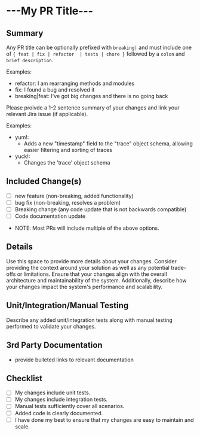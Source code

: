 # ---My PR Title---

## Summary

Any PR title can be optionally prefixed with `breaking|` and must include one of `{ feat | fix | refactor  | tests | chore }` followed by a `colon` and `brief description`.

Examples:
* refactor: I am rearranging methods and modules
* fix: I found a bug and resolved it
* breaking|feat: I've got big changes and there is no going back

Please proivde a 1-2 sentence summary of your changes and link your relevant Jira issue (if applicable).

Examples:
* yum!:
  * Adds a new "timestamp" field to the "trace" object schema, allowing easier filtering and sorting of traces
* yuck!:
  * Changes the 'trace' object schema

## Included Change(s)
- [ ] new feature (non-breaking, added functionality)
- [ ] bug fix (non-breaking, resolves a problem)
- [ ] Breaking change (any code update that is not backwards compatible)
- [ ] Code documentation update

* NOTE: Most PRs will include multiple of the above options.

## Details

Use this space to provide more details about your changes. Consider providing the context around your solution as well as any potential trade-offs or limitations. Ensure that your changes align with the overall architecture and maintainability of the system. Additionally, describe how your changes impact the system's performance and scalability.

## Unit/Integration/Manual Testing

Describe any added unit/integration tests along with manual testing performed to validate your changes.

## 3rd Party Documentation

* provide bulleted links to relevant documentation

## Checklist
- [ ] My changes include unit tests.
- [ ] My changes include integration tests.
- [ ] Manual tests sufficiently cover all scenarios.
- [ ] Added code is clearly documented.
- [ ] I have done my best to ensure that my changes are easy to maintain and scale.
